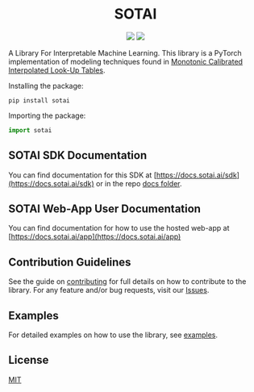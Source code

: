 <h1 align="center">SOTAI</h1>

<p align="center">
  <a href="https://pypi.org/project/sotai/"><img src="https://img.shields.io/pypi/v/sotai" /></a>
  <a href="https://github.com/SOTAI-Labs/sotai/actions/workflows/tests.yml"><img src="https://github.com/SOTAI-Labs/sotai/actions/workflows/tests.yml/badge.svg?branch=main" /></a>
</p>

A Library For Interpretable Machine Learning. This library is a PyTorch implementation of modeling techniques found in [Monotonic Calibrated Interpolated Look-Up Tables](https://jmlr.org/papers/volume17/15-243/15-243.pdf).

Installing the package:

```shell
pip install sotai
```

Importing the package:

```python
import sotai
```

## SOTAI SDK Documentation

You can find documentation for this SDK at [https://docs.sotai.ai/sdk](https://docs.sotai.ai/sdk) or in the repo [docs folder](./).

## SOTAI Web-App User Documentation

You can find documentation for how to use the hosted web-app at [https://docs.sotai.ai/app](https://docs.sotai.ai/app)

## Contribution Guidelines

See the guide on [contributing](CONTRIBUTING.md) for full details on how to contribute to the library. For any feature and/or bug requests, visit our [Issues](https://github.com/SOTAI-Labs/sotai/issues).

## Examples

For detailed examples on how to use the library, see [examples](https://github.com/SOTAI-Labs/sotai/tree/main/docs/examples).

## License

[MIT](../LICENSE/)
